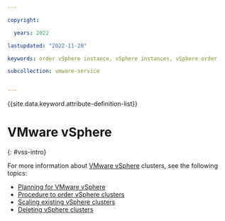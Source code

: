 ```yaml
---

copyright:

  years: 2022

lastupdated: "2022-11-28"

keywords: order vSphere instance, vSphere instances, vSphere order

subcollection: vmware-service


---
```


{{site.data.keyword.attribute-definition-list}}

# VMware vSphere
{: #vss-intro}

For more information about [VMware vSphere](/docs/vmwaresolutions?topic=vmwaresolutions-vs_vsphereclusteroverview) clusters, see the following topics:

* [Planning for VMware vSphere](/docs/vmwaresolutions?topic=vmwaresolutions-vs_planning)
* [Procedure to order vSphere clusters](/docs/vmwaresolutions?topic=vmwaresolutions-vs_orderinginstances-procedure)
* [Scaling existing vSphere clusters](/docs/vmwaresolutions?topic=vmwaresolutions-vs_scalingexistingclusters)
* [Deleting vSphere clusters](/docs/vmwaresolutions?topic=vmwaresolutions-vs_deletingclusters)
